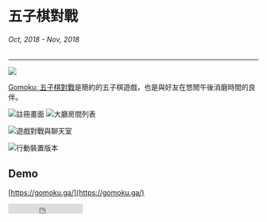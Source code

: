 # 五子棋對戰
###### Oct, 2018 - Nov, 2018
---

![](~@/assets/img/article/gomoku/title.png)

[Gomoku: 五子棋對戰](https://gomoku.ga/#/about)是簡約的五子棋遊戲，也是與好友在悠閒午後消磨時間的良伴。


![註冊畫面](~@/assets/img/article/gomoku/register.png)
![大廳房間列表](~@/assets/img/article/gomoku/room.png)

![遊戲對戰與聊天室](~@/assets/img/article/gomoku/cover.png)

![行動裝置版本](~@/assets/img/article/gomoku/mobile.png)

## Demo

[https://gomoku.ga/](https://gomoku.ga/)

<iframe src="https://ghbtns.com/github-btn.html?user=ngseke&repo=gomoku&type=star&count=false" frameborder="0" scrolling="0" width="150" height="20" title="Star twbs/bootstrap on GitHub"></iframe>